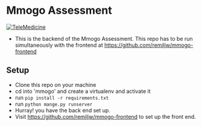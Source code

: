 # Mmogo Assessment

[![TeleMedicine](https://circleci.com/gh/remiljw/mmogo.svg?style=svg)](https://circleci.com/gh/remiljw/mmogo)

- This is the backend of the Mmogo Assessment. This repo has to be run simultaneously with the frontend at https://github.com/remiljw/mmogo-frontend

## Setup
- Clone this repo on your machine 
- cd into 'mmogo' and create a virtualenv and activate it
- run `pip install -r requirements.txt`
- run `python mange.py runserver`
- Hurray! you have the back end set up.
- Visit https://github.com/remiljw/mmogo-frontend to set up the front end.